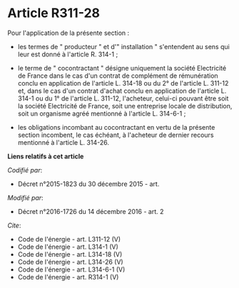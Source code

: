 # Article R311-28

Pour l'application de la présente section :

- les termes de " producteur " et d'" installation " s'entendent au sens qui leur est donné à l'article R. 314-1 ;

- le terme de " cocontractant " désigne uniquement la société Electricité de France dans le cas d'un contrat de complément de
rémunération conclu en application de l'article L. 314-18 ou du 2° de l'article L. 311-12 et, dans le cas d'un contrat
d'achat conclu en application de l'article L. 314-1 ou du 1° de l'article L. 311-12, l'acheteur, celui-ci pouvant être soit
la société Electricité de France, soit une entreprise locale de distribution, soit un organisme agréé mentionné à l'article
L. 314-6-1 ;

- les obligations incombant au cocontractant en vertu de la présente section incombent, le cas échéant, à l'acheteur de
dernier recours mentionné à l'article L. 314-26.

**Liens relatifs à cet article**

_Codifié par_:

  - Décret n°2015-1823 du 30 décembre 2015 - art.

_Modifié par_:

  - Décret n°2016-1726 du 14 décembre 2016 - art. 2

_Cite_:

  - Code de l'énergie - art. L311-12 (V)
  - Code de l'énergie - art. L314-1 (V)
  - Code de l'énergie - art. L314-18 (V)
  - Code de l'énergie - art. L314-26 (V)
  - Code de l'énergie - art. L314-6-1 (V)
  - Code de l'énergie - art. R314-1 (V)
